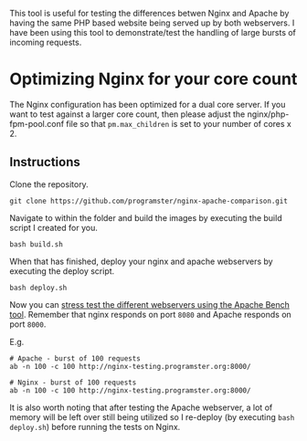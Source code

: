 This tool is useful for testing the differences betwen Nginx and Apache by having the same PHP based website being served up by both webservers. I have been using this tool to demonstrate/test the handling of large bursts of incoming requests.

# Optimizing Nginx for your core count
The Nginx configuration has been optimized for a dual core server. If you want to test against a larger core count, then please adjust the nginx/php-fpm-pool.conf file so that `pm.max_children` is set to your number of cores x 2.

## Instructions
Clone the repository.
```
git clone https://github.com/programster/nginx-apache-comparison.git
```

Navigate to within the folder and build the images by executing the build script I created for you.
```
bash build.sh
```

When that has finished, deploy your nginx and apache webservers by executing the deploy script.
```
bash deploy.sh
```

Now you can [stress test the different webservers using the Apache Bench tool](http://blog.programster.org/stress-testing-apache-server). Remember that nginx responds on port `8080` and Apache responds on port `8000`.

E.g.

```
# Apache - burst of 100 requests
ab -n 100 -c 100 http://nginx-testing.programster.org:8000/

# Nginx - burst of 100 requests
ab -n 100 -c 100 http://nginx-testing.programster.org:8000/
```

It is also worth noting that after testing the Apache webserver, a lot of memory will be left over still being utilized so I re-deploy (by executing `bash deploy.sh`) before running the tests on Nginx.
